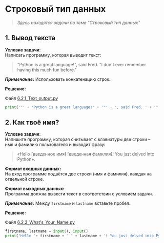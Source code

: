 # Строковый тип данных

> *Здесь находятся задачи по теме "Строковый тип данных"*

## 1. Вывод текста

**Условие задачи:**  
Написать программу, которая выводит текст:  
> "Python is a great language!", said Fred. "I don't ever remember having this much fun before."  

***Примечание:*** Использовать конкатенацию строк.  

**Решение:**  

Файл [6.2.1_Text_output.py](6.2.1_Text_output.py)

```python
print('"' + 'Python is a great language!' + '"' + ', said Fred. ' + '"' + 'I ' + "don't" + ' ever remember having this much fun before.' + '"')
```
## 2. Как твоё имя?

**Условие задачи:**  
Напишите программу, которая считывает с клавиатуры две строки – имя и фамилию пользователя и выводит фразу:  
> «Hello [введенное имя] [введенная фамилия]! You just delved into Python».

**Формат входных данных:**  
На вход программе подаётся две строки (имя и фамилия), каждая на отдельной строке.  

**Формат выходных данных:**  
Программа должна вывести текст в соответствии с условием задачи.

***Примечание:*** Между `firstname` и `lastname` вставьте пробел.

**Решение:**  

Файл [6.2.2_What's_Your_Name.py](6.2.2_What's_Your_Name.py)  

```python
firstname, lastname = input(), input()
print('Hello '+ firstname + ' ' + lastname + '! You just delved into Python')  
```  

